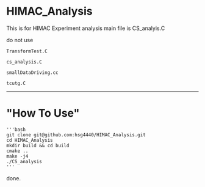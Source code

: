 # HIMAC_Analysis

This is for HIMAC Experiment analysis
main file is CS_analyis.C

do not use 

    TransformTest.C

    cs_analysis.C

    smallDataDriving.cc

    tcutg.C

---

# "How To Use"

    '''bash
    git clone git@github.com:hsg4440/HIMAC_Analysis.git
    cd HIMAC_Analysis
    mkdir build && cd build
    cmake ..
    make -j4
    ./CS_analysis
    '''

done.